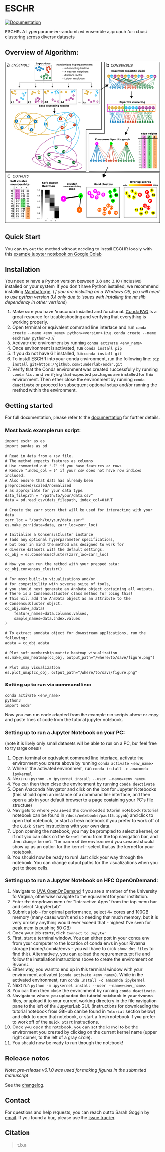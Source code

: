 # ESCHR

[![Documentation][badge-docs]][link-docs]

[badge-tests]: https://img.shields.io/github/actions/workflow/status/zunderlab/eschr/test.yaml?branch=main
[link-tests]: https://github.com/zunderlab/eschr/actions/workflows/test.yml
[badge-docs]: https://img.shields.io/readthedocs/eschr

ESCHR: A hyperparameter-randomized ensemble approach for robust clustering across diverse datasets

## Overview of Algorithm:

![alt text](./docs/figure_1_schematic_v4.png)

## Quick Start

You can try out the method without needing to install ESCHR locally with this [example jupyter notebook on Google Colab](./docs/notebooks/paul15.ipynb)

## Installation

You need to have a Python version between 3.8 and 3.10 (inclusive) installed on your system. If you don't have
Python installed, we recommend installing [Mambaforge](https://github.com/conda-forge/miniforge#mambaforge).
(_If you are installing on a Windows OS, you will need to use python version 3.8 only due to issues with installing the nmslib dependency in other versions_)

1. Make sure you have Anaconda installed and functional. [Conda FAQ](https://docs.anaconda.com/anaconda/user-guide/faq/) is a great resource for troubleshooting and verifying that everything is working properly.
2. Open terminal or equivalent command line interface and run `conda create --name <env_name> python=<version>` (e.g. `conda create --name eschrEnv python=3.8`)
3. Activate the environment by running `conda activate <env_name>`
4. Once environment is activated, run `conda install pip`
5. If you do not have Git installed, run `conda install git`
6. To install ESCHR into your conda environment, run the following line:
   `pip install git+https://github.com/zunderlab/eschr.git`
7. Verify that the Conda environment was created successfully by running `conda list` and verifying that expected packages are installed for this environment. Then either close the environment by running `conda deactivate` or proceed to subsequent optional setup and/or running the method within the environment.

## Getting started

For full documentation, please refer to the [documentation][link-docs] for further details.

### Most basic example run script:

```
import eschr as es
import pandas as pd

# Read in data from a csv file.
# The method expects features as columns
# Use commented out ".T" if you have features as rows
# Remove "index_col = 0" if your csv does not have row indices included.
# Also ensure that data has already been preprocessed/scaled/normalized
# as appropriate for your data type.
data_filepath = "/path/to/your/data.csv"
data = pd.read_csv(data_filepath, index_col=0)#.T

# Create the zarr store that will be used for interacting with your data
zarr_loc = "/path/to/your/data.zarr"
es.make_zarr(data=data, zarr_loc=zarr_loc)

# Initialize a ConsensusCluster instance
# (add any optional hyperparameter specifications,
# but bear in mind the method was designed to work for
# diverse datasets with the default settings.
cc_obj = es.ConsensusCluster(zarr_loc=zarr_loc)

# Now you can run the method with your prepped data:
cc_obj.consensus_cluster()

# For most built-in visualizations and/or
# for compatibility with scverse suite of tools,
# you should next generate an AnnData object containing all outputs.
# There is a ConsensusCluster class method for doing this!
# This will add the AnnData object as an attribute to the
# ConsensusCluster object.
cc_obj.make_adata(
    feature_names=data.columns.values,
    sample_names=data.index.values
)

# To extract anndata object for downstream applications, run the following:
adata = cc_obj.adata

# Plot soft membership matrix heatmap visualization
es.make_smm_heatmap(cc_obj, output_path="/where/to/save/figure.png")

# Plot umap visualization
es.plot_umap(cc_obj, output_path="/where/to/save/figure.png")
```

### Setting up to run via command line:

```
conda activate <env_name>
python3
import eschr
```

Now you can run code adapted from the example run scripts above or copy and paste lines of code from the tutorial jupyter notebook.

### Setting up to run a Jupyter Notebook on your PC:

(note it is likely only small datasets will be able to run on a PC, but feel free to try large ones!)

1. Open terminal or equivalent command line interface, activate the environment you create above by running `conda activate <env_name>`
2. While in the activated environment, run `conda install -c anaconda ipykernel`
3. Next run `python -m ipykernel install --user --name=<env_name>`.
4. You can then then close the environment by running `conda deactivate`
5. Open Anaconda Navigator and click on the icon for Jupyter Notebooks (this should open an instance of a command line interface, and then open a tab in your default browser to a page containing your PC's file structure)
6. Navigate to where you saved the downloaded tutorial notebook (tutorial notebook can be found in `/docs/notebooks/paul15.ipynb`) and click to open that notebook, or start a fresh notebook if you prefer to work off of the `Quick Start` instructions with your own data.
7. Upon opening the notebook, you may be prompted to select a kernel, or if not you can click on the `Kernel` menu from the top navigation bar, and then `Change kernel`. The name of the environment you created should show up as an option for the kernel - select that as the kernel for your notebook.
8. You should now be ready to run! Just click your way through the notebook. You can change output paths for the visualizations when you get to those cells.

### Setting up to run a Jupyter Notebook on HPC OpenOnDemand:

1. Navigate to [UVA OpenOnDemand](https://rivanna-portal.hpc.virginia.edu/pun/sys/dashboard/) if you are a member of the University fo Virginia, otherwise navigate to the equivalent for your institution.
2. Enter the dropdown menu for "Interactive Apps" from the top menu bar and select "JupyterLab"
3. Submit a job - for optimal performance, select 4+ cores and 100GB memory (many cases won't end up needing that much memory, but it is very unlikely anything would ever exceed that - highest I've seen for peak mem is pushing 50 GB)
4. Once your job starts, click `Connect to Jupyter`
5. First, start a terminal window. You can either port in your conda env from your computer to the location of conda envs in your Rivanna storage (home/<your compute id>/.conda/envs - you will have to click `show dot files` to find this). Alternatively, you can upload the requirements.txt file and follow the installation instructions above to create the environment on Rivanna.
6. Either way, you want to end up in this terminal window with your environment activated (`conda activate <env_name>`). While in the activated environment, run `conda install -c anaconda ipykernel`
7. Next run `python -m ipykernel install --user --name=<env_name>`.
8. You can then then close the environment by running `conda deactivate`.
9. Navigate to where you uploaded the tutorial notebook in your rivanna files, or upload it to your current working directory in the file navigation pane to the left of the JupyterLab GUI. (instructions for downloading the tutorial notebook from GitHub can be found in `Tutorial` section below) and click to open that notebook, or start a fresh notebook if you prefer to work off of the `Quick Start` instructions.
10. Once you open the notebook, you can set the kernel to be the environment you created by clicking on the current kernel name (upper right corner, to the left of a gray circle).
11. You should now be ready to run through the notebook!

## Release notes

_Note: pre-release v0.1.0 was used for making figures in the submitted manuscript_

See the [changelog][changelog].

## Contact

For questions and help requests, you can reach out to Sarah Goggin by [email](mailto:sg4dm@virginia.edu).
If you found a bug, please use the [issue tracker][issue-tracker].

## Citation

> t.b.a

[issue-tracker]: https://github.com/zunderlab/eschr/issues
[changelog]: https://eschr.readthedocs.io/latest/changelog.html
[link-docs]: https://eschr.readthedocs.io
[link-api]: https://eschr.readthedocs.io/latest/api.html
